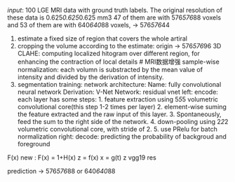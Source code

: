 _*input*_: 100 LGE MRI data with ground truth labels. 
    The original resolution of these data is 0.625*0.625*0.625 mm3
    47 of them are with 576*576*88 voxels and 53 of them are with 640*640*88 voxels, -> 576*576*44
1. estimate a fixed size of region that covers the whole artiral
2. cropping the volume according to the estimate:
    origin -> 576*576*96
    3D CLAHE: computing localized hitogram over different region, for enhancing the contraction of local details # MRI数据增强
    sample-wise normalization: each volumn is substracted by the mean value of intensity and divided by the derivation of intensity.
3. segmentation training:
    network architecture:
        Name: fully convolutional neural network
        Derivation: V-Net
        Network:   residual vnet
            left: encode: each layer has some steps:
                1. feature extraction using 5*5*5 volumetric convolutional core(this step 1-2 times per layer)
                2. element-wise suming the feature extracted and the raw input of this layer.
                3. Spontaneously, feed the sum to the right side of the network.
                4. down-pooling using 2*2*2 volumetric convolutional core, with stride of 2.
                5. use PRelu for batch normalization
            right: decode: predicting the probability of backgroud and foreground

F(x)
new : F(x) = 1+H(x)
z = f(x)
x = g(t)
z 
vgg19
res

prediction -> 576*576*88 or 640*640*88